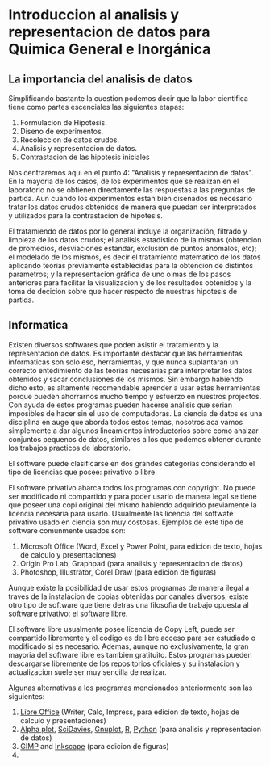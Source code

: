# Introduccion al analisis y representacion de datos para Quimica General e Inorgánica

## La importancia del analisis de datos

Simplificando bastante la cuestion podemos decir que la labor cientifica tiene como partes escenciales las siguientes etapas:

1. Formulacion de Hipotesis.
2. Diseno de experimentos.
3. Recoleccion de datos crudos.
4. Analisis y representacion de datos.
5. Contrastacion de las hipotesis iniciales

Nos centraremos aqui en el punto 4: "Analisis y representacion de datos". En la mayoria de los casos, de los experimentos que se realizan en el laboratorio no se obtienen directamente las respuestas a las preguntas de partida. Aun cuando los experimentos estan bien disenados es necesario tratar los datos crudos obtenidos de manera que puedan ser interpretados y utilizados para la contrastacion de hipotesis.

El tratamiendo de datos por lo general incluye la organización, filtrado y limpieza de los datos crudos; el analisis estadistico de la mismas (obtencion de promedios, desviaciones estandar, exclusion de puntos anomalos, etc); el modelado de los mismos, es decir el tratamiento matematico de los datos aplicando teorias previamente establecidas para la obtencion de distintos parametros; y la representacion gráfica de uno o mas de los pasos anteriores para facilitar la visualizacion y de los resultados obtenidos y la toma de decicion sobre que hacer respecto de nuestras hipotesis de partida.

## Informatica

Existen diversos softwares que poden asistir el tratamiento y la representacion de datos. Es importante destacar que las herramientas informaticas son solo eso, herramientas, y que nunca suplantaran un correcto entedimiento de las teorias necesarias para interpretar los datos obtenidos y sacar conclusiones de los mismos. Sin embargo habiendo dicho esto, es altamente recomendable aprender a usar estas herramientas porque pueden ahorrarnos mucho tiempo y esfuerzo en nuestros projectos. Con ayuda de estos programas pueden hacerse análisis  que serian imposibles de hacer sin el uso de computadoras. La ciencia de datos es una disciplina en auge que aborda todos estos temas, nosotros aca vamos simplemente a dar algunos lineamientos introductorios sobre como analzar conjuntos pequenos de datos, similares a los que podemos obtener durante los trabajos practicos de laboratorio.

El software puede clasificarse en dos grandes categorías considerando el tipo de licencias que posee: privativo o libre.

El software privativo abarca todos los programas con copyright. No puede ser modificado ni compartido y para poder usarlo de manera legal se tiene que poseer una copi original del mismo habiendo adquirido previamente la licencia necesaria para usarlo. Usualmente las licencia del softwate privativo usado en ciencia son muy costosas. Ejemplos de este tipo de software comunmente usados son: 

1. Microsoft Office (Word, Excel y Power Point, para edicion de texto, hojas de calculo y presentaciones)
2. Origin Pro Lab, Graphpad (para analisis y representacion de datos)
3. Photoshop, Illustrator, Corel Draw (para edicion de figuras)

Aunque existe la posibilidad de usar estos programas de manera ilegal a traves de la instalacion de copias obtenidas por canales diversos, existe otro tipo de software que tiene detras una filosofia de trabajo opuesta al software privativo: el software libre.

El software libre usualmente posee licencia de Copy Left, puede ser compartido libremente y el codigo es de libre acceso para ser estudiado o modificado si es necesario. Ademas, aunque no exclusivamente, la gran mayoria del software libre es tambien gratituito. Estos programas pueden descargarse libremente de los repositorios oficiales y su instalacion y actualizacion suele ser muy sencilla de realizar.

Algunas alternativas a los programas mencionados anteriormente son las siguientes:

1. [Libre Office](https://www.libreoffice.org/) (Writer, Calc, Impress, para edicion de texto, hojas de calculo y presentaciones)
2. [Alpha plot](https://alphaplot.sourceforge.io/), [SciDavies](https://scidavis.sourceforge.net/), [Gnuplot](http://www.gnuplot.info/), [R](https://www.r-project.org/), [Python](https://www.python.org/) (para analisis y representacion de datos)
3. [GIMP](https://www.gimp.org/) and [Inkscape](https://inkscape.org/) (para edicion de figuras)
4. 



